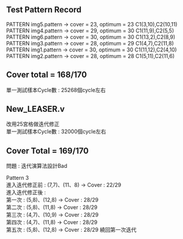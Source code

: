 Test Pattern Record
-
PATTERN img5.pattern -> cover =  23, optimum =  23  C1(3,10),C2(10,11)  
PATTERN img4.pattern -> cover =  29, optimum =  30  C1(11,9),C2(5,5)  
PATTERN img6.pattern -> cover =  30, optimum =  30  C1(13,2),C2(8,9)   
PATTERN img3.pattern -> cover =  28, optimum =  29  C1(4,7),C2(11,8)  
PATTERN img1.pattern -> cover =  30, optimum =  30  C1(11,12),C2(4,10)  
PATTERN img2.pattern -> cover =  28, optimum =  28  C1(5,11),C2(11,6)  

Cover total = 168/170  
-
單一測試樣本Cycle數 : 25268個cycle左右

New_LEASER.v  
-
改用25宮格做迭代修正  
單一測試樣本Cycle數 : 32000個cycle左右  

Cover Total = 169/170  
-
問題 : 迭代演算法設計Bad  
  
  
Pattern 3  
進入迭代修正前 : (7,7)、(11、8) -> Cover : 22/29   
進入迭代修正後 :   
第一次 : (5,8)、(12,8) -> Cover : 28/29  
第二次 : (5,8)、(11,8) -> Cover : 28/29  
第三次 : (4,7)、(10,9) -> Cover : 28/29  
第四次 : (4,7)、(11,8) -> Cover : 28/29  
第五次 : (5,8)、(12,8) -> Cover : 28/29 繞回第一次迭代  
